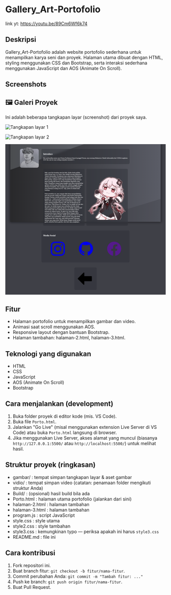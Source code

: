 # Gallery_Art-Portofolio

link yt:
https://youtu.be/89Cm6Wf6k74

Deskripsi
---------
Gallery_Art-Portofolio adalah website portofolio sederhana untuk menampilkan karya seni dan proyek. Halaman utama dibuat dengan HTML, styling menggunakan CSS dan Bootstrap, serta interaksi sederhana menggunakan JavaScript dan AOS (Animate On Scroll).

Screenshots
-----------

## 🖼️ Galeri Proyek

Ini adalah beberapa tangkapan layar (screenshot) dari proyek saya.

![Tangkapan layar 1](gambar/sc1.png)

![Tangkapan layar 2](gambar/sc2.png)

![Tangkapan layar 3](gambar/sc3.png)

Fitur
-----
- Halaman portofolio untuk menampilkan gambar dan video.
- Animasi saat scroll menggunakan AOS.
- Responsive layout dengan bantuan Bootstrap.
- Halaman tambahan: halaman-2.html, halaman-3.html.

Teknologi yang digunakan
------------------------
- HTML
- CSS
- JavaScript
- AOS (Animate On Scroll)
- Bootstrap

Cara menjalankan (development)
------------------------------
1. Buka folder proyek di editor kode (mis. VS Code).
2. Buka file `Porto.html`.
3. Jalankan "Go Live" (misal menggunakan extension Live Server di VS Code) atau buka `Porto.html` langsung di browser.
4. Jika menggunakan Live Server, akses alamat yang muncul (biasanya `http://127.0.0.1:5500/` atau `http://localhost:5500/`) untuk melihat hasil.

Struktur proyek (ringkasan)
--------------------------
- gambar/            : tempat simpan tangkapan layar & aset gambar
- vidio/             : tempat simpan video (catatan: penamaan folder mengikuti struktur Anda)
- Build/             : (opsional) hasil build bila ada
- Porto.html         : halaman utama portofolio (jalankan dari sini)
- halaman-2.html     : halaman tambahan
- halaman-3.html     : halaman tambahan
- program.js         : script JavaScript
- style.css          : style utama
- style2.css         : style tambahan
- style3.css         : kemungkinan typo — periksa apakah ini harus `style3.css`
- README.md          : file ini

Cara kontribusi
---------------
1. Fork repositori ini.
2. Buat branch fitur: `git checkout -b fitur/nama-fitur`.
3. Commit perubahan Anda: `git commit -m "Tambah fitur: ..."`
4. Push ke branch: `git push origin fitur/nama-fitur`.
5. Buat Pull Request.
